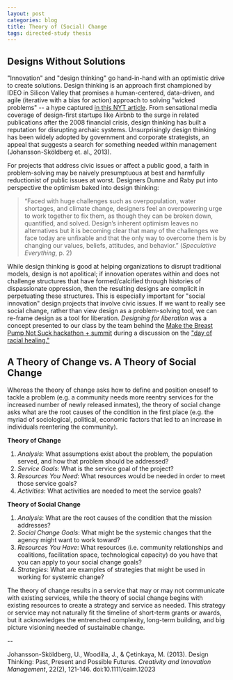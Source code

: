 ```yaml
---
layout: post
categories: blog
title: Theory of (Social) Change
tags: directed-study thesis
---
```


## Designs Without Solutions
"Innovation" and "design thinking" go hand-in-hand with an optimistic drive to create solutions. Design thinking is an approach first championed by IDEO in Silicon Valley that promises a human-centered, data-driven, and agile (iterative with a bias for action) approach to solving "wicked problems" -- a hype captured [in this NYT article](https://www.nytimes.com/2016/09/18/fashion/design-thinking-stanford-silicon-valley.html). From sensational media coverage of design-first startups like Airbnb to the surge in related publications after the 2008 financial crisis, design thinking has built a reputation for disrupting archaic systems. Unsurprisingly design thinking has been widely adopted by government and corporate strategists, an appeal that suggests a search for something needed within management (Johansson-Sköldberg et. al., 2013).

For projects that address civic issues or affect a public good, a faith in problem-solving may be naively presumptuous at best and harmfully reductionist of public issues at worst. Designers Dunne and Raby put into perspective the optimism baked into design thinking:

>“Faced with huge challenges such as overpopulation, water shortages, and climate change, designers feel an overpowering urge to work together to fix them, as though they can be broken down, quantified, and solved. Design’s inherent optimism leaves no alternatives but it is becoming clear that many of the challenges we face today are unfixable and that the only way to overcome them is by changing our values, beliefs, attitudes, and behavior.” (*Speculative Everything*, p. 2)

While design thinking is good at helping organizations to disrupt traditional models, design is not apolitical; if innovation operates within and does not challenge structures that have formed/calcified through histories of dispassionate oppression, then the resulting designs are complicit in perpetuating these structures. This is especially important for "social innovation" design projects that involve civic issues. If we want to really see social change, rather than view design as a problem-solving tool, we can re-frame design as a tool for liberation. *Designing for liberation* was a concept presented to our class by the team behind the [Make the Breast Pump Not Suck hackathon + summit](https://www.makethebreastpumpnotsuck.com/) during a discussion on the ["day of racial healing."](https://www.wkkf.org/news-and-media/article/2017/01/national-day-of-racial-healing-jan-17)

## A Theory of Change vs. A Theory of Social Change
Whereas the theory of change asks how to define and position oneself to tackle a problem (e.g. a community needs more reentry services for the increased number of newly released inmates), the theory of social change asks what are the root causes of the condition in the first place (e.g. the myriad of sociological, political, economic factors that led to an increase in individuals reentering the community).

**Theory of Change**
1. *Analysis*: What assumptions exist about the problem, the population served, and how that problem should be addressed?
2. *Service Goals*: What is the service goal of the project?
3. *Resources You Need*: What resources would be needed in order to meet those service goals?
4. *Activities*: What activities are needed to meet the service goals?

**Theory of Social Change**
1. *Analysis*: What are the root causes of the condition that the mission addresses?
2. *Social Change Goals*: What might be the systemic changes that the agency might want to work toward?
3. *Resources You Have*: What resources (i.e. community relationships and coalitions, facilitation space, technological capacity) do you have that you can apply to your social change goals?
4. *Strategies*: What are examples of strategies that might be used in working for systemic change?

The theory of change results in a service that may or may not communicate with existing services, while the theory of social change begins with existing resources to create a strategy and service as needed. This strategy or service may not naturally fit the timeline of short-term grants or awards, but it acknowledges the entrenched complexity, long-term building, and big picture visioning needed of sustainable change.

--

Johansson-Sköldberg, U., Woodilla, J., & Çetinkaya, M. (2013). Design Thinking: Past, Present and Possible Futures. *Creativity and Innovation Management*, 22(2), 121-146. doi:10.1111/caim.12023
